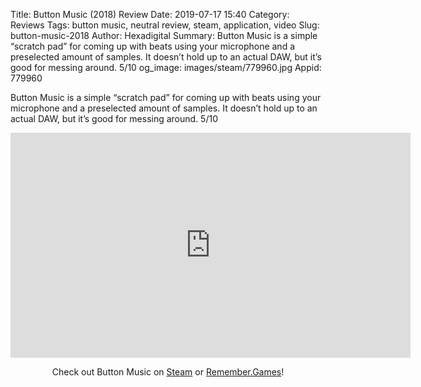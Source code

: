 Title: Button Music (2018) Review
Date: 2019-07-17 15:40
Category: Reviews
Tags: button music, neutral review, steam, application, video
Slug: button-music-2018
Author: Hexadigital
Summary: Button Music is a simple “scratch pad” for coming up with beats using your microphone and a preselected amount of samples. It doesn’t hold up to an actual DAW, but it’s good for messing around. 5/10
og_image: images/steam/779960.jpg
Appid: 779960

Button Music is a simple “scratch pad” for coming up with beats using your microphone and a preselected amount of samples. It doesn’t hold up to an actual DAW, but it’s good for messing around. 5/10

<center><iframe src="https://www.youtube.com/embed/uE-Yuk7ZH6k?feature=oembed" allow="accelerometer; autoplay; encrypted-media; gyroscope; picture-in-picture" width="640" height="360" frameborder="0"></iframe>

Check out Button Music on [Steam](https://store.steampowered.com/app/779960/?curator_clanid=34633900) or [Remember.Games](#)!</center>